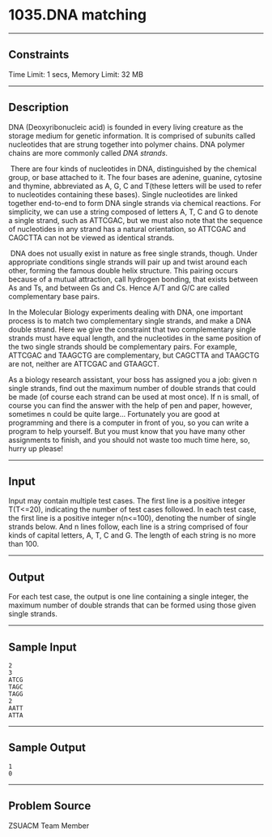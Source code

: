 # 1035.DNA matching

------

## Constraints

Time Limit: 1 secs, Memory Limit: 32 MB

------

## Description

DNA (Deoxyribonucleic acid) is founded in every living creature as the storage medium for genetic information. It is comprised of subunits called nucleotides that are strung together into polymer chains. DNA polymer chains are more commonly called *DNA strands*.

​    There are four kinds of nucleotides in DNA, distinguished by the chemical group, or base attached to it. The four bases are adenine, guanine, cytosine and thymine, abbreviated as A, G, C and T(these letters will be used to refer to nucleotides containing these bases). Single nucleotides are linked together end-to-end to form DNA single strands via chemical reactions. For simplicity, we can use a string composed of letters A, T, C and G to denote a single strand, such as ATTCGAC, but we must also note that the sequence of nucleotides in any strand has a natural orientation, so ATTCGAC and CAGCTTA can not be viewed as identical strands.

​    DNA does not usually exist in nature as free single strands, though. Under appropriate conditions single strands will pair up and twist around each other, forming the famous double helix structure. This pairing occurs because of a mutual attraction, call hydrogen bonding, that exists between As and Ts, and between Gs and Cs. Hence A/T and G/C are called complementary base pairs.

In the Molecular Biology experiments dealing with DNA, one important process is to match two complementary single strands, and make a DNA double strand. Here we give the constraint that two complementary single strands must have equal length, and the nucleotides in the same position of the two single strands should be complementary pairs. For example, ATTCGAC and TAAGCTG are complementary, but CAGCTTA and TAAGCTG are not,  neither are ATTCGAC and GTAAGCT.

As a biology research assistant, your boss has assigned you a job: given n single strands, find out the maximum number of double strands that could be made (of course each strand can be used at most once). If n is small, of course you can find the answer with the help of pen and paper, however, sometimes n could be quite large… Fortunately you are good at programming and there is a computer in front of you, so you can write a program to help yourself. But you must know that you have many other assignments to finish, and you should not waste too much time here, so, hurry up please!

------

## Input

Input may contain multiple test cases. The first line is a positive integer T(T<=20), indicating the number of test cases followed. In each test case, the first line is a positive integer n(n<=100), denoting the number of single strands below. And n lines follow, each line is a string comprised of four kinds of capital letters, A, T, C and G. The length of each string is no more than 100.

------

## Output

For each test case, the output is one line containing a single integer, the maximum number of double strands that can be formed using those given single strands.

------

## Sample Input

```
2
3
ATCG
TAGC
TAGG
2
AATT
ATTA
```

------

## Sample Output

```
1
0
```

------

## Problem Source

ZSUACM Team Member
